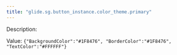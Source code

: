 ```yaml
---
title: "glide.sg.button_instance.color_theme.primary"
---
```


Description: 

Value: `{"BackgroundColor":"#1F8476", "BorderColor":"#1F8476", "TextColor":"#FFFFFF"}`